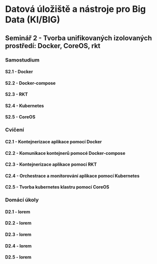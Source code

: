 # Datová úložiště a nástroje pro Big Data (KI/BIG)

## Seminář 2 - Tvorba unifikovaných izolovaných prostředí: Docker, CoreOS, rkt

### Samostudium

#### S2.1 - Docker

#### S2.2 - Docker-compose

#### S2.3 - RKT

#### S2.4 - Kubernetes

#### S2.5 - CoreOS

### Cvičení

#### C2.1 - Kontejnerizace aplikace pomocí Docker

#### C2.2 - Komunikace kontejnerů pomocé Docker-compose

#### C2.3 - Kontejnerizace aplikace pomocí RKT

#### C2.4 - Orchestrace a monitorování aplikace pomocí Kubernetes

#### C2.5 - Tvorba kubernetes klastru pomocí CoreOS

### Domácí úkoly

#### D2.1 - lorem

#### D2.2 - lorem

#### D2.3 - lorem

#### D2.4 - lorem

#### D2.5 - lorem
